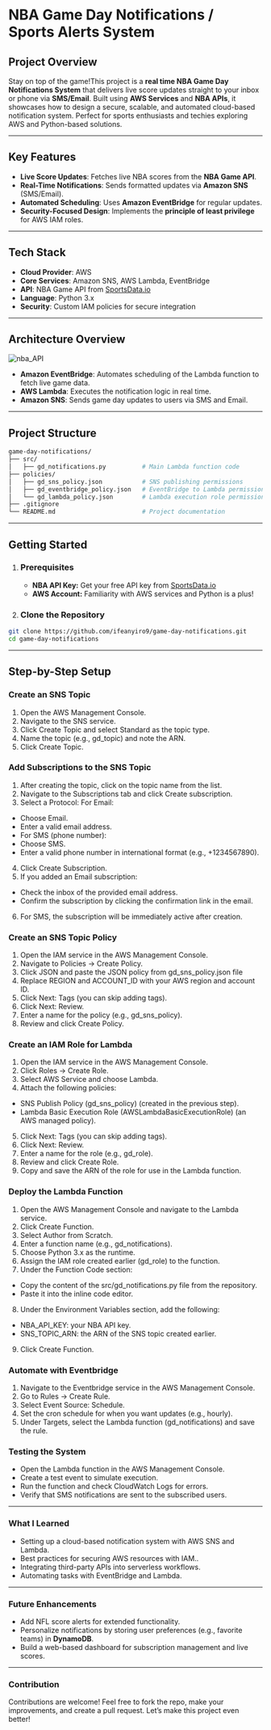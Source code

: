 # **NBA Game Day Notifications** / **Sports Alerts System**

## **Project Overview**
Stay on top of the game!This project is a **real time NBA Game Day Notifications System** that delivers live score updates straight to your inbox or phone via **SMS/Email**. Built using **AWS Services** and **NBA APIs**, it showcases how to design a secure, scalable, and automated cloud-based notification system. Perfect for sports enthusiasts and techies exploring AWS and Python-based solutions.

---

## **Key Features**
- **Live Score Updates**: Fetches live NBA scores from the **NBA Game API**.
- **Real-Time Notifications**: Sends formatted updates via **Amazon SNS** (SMS/Email).
- **Automated Scheduling**: Uses **Amazon EventBridge** for regular updates.
- **Security-Focused Design**: Implements the **principle of least privilege** for AWS IAM roles.

---

## **Tech Stack**
- **Cloud Provider**: AWS
- **Core Services**: Amazon SNS, AWS Lambda, EventBridge
- **API**: NBA Game API from [SportsData.io](https://sportsdata.io/)
- **Language**: Python 3.x
- **Security**: Custom IAM policies for secure integration

---

## **Architecture Overview**
![nba_API](https://github.com/user-attachments/assets/5e19635e-0685-4c07-9601-330f7d1231f9)

- **Amazon EventBridge**: Automates scheduling of the Lambda function to fetch live game data.
- **AWS Lambda**: Executes the notification logic in real time.
- **Amazon SNS**: Sends game day updates to users via SMS and Email.

---

## **Project Structure**
```bash
game-day-notifications/
├── src/
│   ├── gd_notifications.py          # Main Lambda function code
├── policies/
│   ├── gd_sns_policy.json           # SNS publishing permissions
│   ├── gd_eventbridge_policy.json   # EventBridge to Lambda permissions
│   └── gd_lambda_policy.json        # Lambda execution role permissions
├── .gitignore
└── README.md                        # Project documentation
```
---

## **Getting Started**

1. ### **Prerequisites**
   - **NBA API Key:** Get your free API key from [SportsData.io](https://sportsdata.io/)
   - **AWS Account:** Familiarity with AWS services and Python is a plus!
   
2. ### **Clone the Repository**
```bash
git clone https://github.com/ifeanyiro9/game-day-notifications.git
cd game-day-notifications
```
---
## **Step-by-Step Setup**

### **Create an SNS Topic**
1. Open the AWS Management Console.
2. Navigate to the SNS service.
3. Click Create Topic and select Standard as the topic type.
4. Name the topic (e.g., gd_topic) and note the ARN.
5. Click Create Topic.

### **Add Subscriptions to the SNS Topic**
1. After creating the topic, click on the topic name from the list.
2. Navigate to the Subscriptions tab and click Create subscription.
3. Select a Protocol: For Email:
  - Choose Email.
  - Enter a valid email address.
  - For SMS (phone number):
  - Choose SMS.
  - Enter a valid phone number in international format (e.g., +1234567890).

4. Click Create Subscription.
5. If you added an Email subscription:
- Check the inbox of the provided email address.
- Confirm the subscription by clicking the confirmation link in the email.
6. For SMS, the subscription will be immediately active after creation.

### **Create an SNS Topic Policy**
1. Open the IAM service in the AWS Management Console.
2. Navigate to Policies → Create Policy.
3. Click JSON and paste the JSON policy from gd_sns_policy.json file
4. Replace REGION and ACCOUNT_ID with your AWS region and account ID.
5. Click Next: Tags (you can skip adding tags).
6. Click Next: Review.
7. Enter a name for the policy (e.g., gd_sns_policy).
8. Review and click Create Policy.

### **Create an IAM Role for Lambda**
1. Open the IAM service in the AWS Management Console.
2. Click Roles → Create Role.
3. Select AWS Service and choose Lambda.
4. Attach the following policies:
- SNS Publish Policy (gd_sns_policy) (created in the previous step).
- Lambda Basic Execution Role (AWSLambdaBasicExecutionRole) (an AWS managed policy).
5. Click Next: Tags (you can skip adding tags).
6. Click Next: Review.
7. Enter a name for the role (e.g., gd_role).
8. Review and click Create Role.
9. Copy and save the ARN of the role for use in the Lambda function.

### **Deploy the Lambda Function**
1. Open the AWS Management Console and navigate to the Lambda service.
2. Click Create Function.
3. Select Author from Scratch.
4. Enter a function name (e.g., gd_notifications).
5. Choose Python 3.x as the runtime.
6. Assign the IAM role created earlier (gd_role) to the function.
7. Under the Function Code section:
- Copy the content of the src/gd_notifications.py file from the repository.
- Paste it into the inline code editor.
8. Under the Environment Variables section, add the following:
- NBA_API_KEY: your NBA API key.
- SNS_TOPIC_ARN: the ARN of the SNS topic created earlier.
9. Click Create Function.


### **Automate with Eventbridge**
1. Navigate to the Eventbridge service in the AWS Management Console.
2. Go to Rules → Create Rule.
3. Select Event Source: Schedule.
4. Set the cron schedule for when you want updates (e.g., hourly).
5. Under Targets, select the Lambda function (gd_notifications) and save the rule.


### **Testing the System**
- Open the Lambda function in the AWS Management Console.
- Create a test event to simulate execution.
- Run the function and check CloudWatch Logs for errors.
- Verify that SMS notifications are sent to the subscribed users.
---

### **What I Learned**
- Setting up a cloud-based notification system with AWS SNS and Lambda.
- Best practices for securing AWS resources with IAM..
- Integrating third-party APIs into serverless workflows.
- Automating tasks with EventBridge and Lambda.
---

### **Future Enhancements**
- Add NFL score alerts for extended functionality.
- Personalize notifications by storing user preferences (e.g., favorite teams) in **DynamoDB**.
- Build a web-based dashboard for subscription management and live scores.
---
### **Contribution**
Contributions are welcome! Feel free to fork the repo, make your improvements, and create a pull request. Let’s make this project even better!